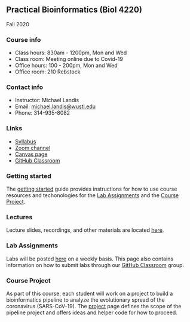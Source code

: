 ## Practical Bioinformatics (Biol 4220)
Fall 2020

### Course info
* Class hours: 830am - 1200pm, Mon and Wed
* Class room: Meeting online due to Covid-19
* Office hours: 100 - 200pm, Mon and Wed
* Office room: 210 Rebstock

###  Contact info
* Instructor: Michael Landis
* Email: michael.landis@wustl.edu
* Phone: 314-935-8082


### Links
* [Syllabus](https://docs.google.com/document/d/1TYE10600VUhCyq51_h_9flVUhkCF-IQCE9SnQKRGRGo/edit?usp=sharing)
* [Zoom channel]()
* [Canvas page](https://wustl.instructure.com/courses/54531)
* [GitHub Classroom](https://classroom.github.com/classrooms/69019055-practical-bioinformatics-f2020)

### Getting started
The [getting started](getting_started.md) guide provides instructions for how to use course resources and techonologies for the [Lab Assignments](labs.md) and the [Course Project](project.md).

### Lectures
Lecture slides, recordings, and other materials are located [here](lectures.md).

### Lab Assignments
Labs will be posted [here](labs.md) on a weekly basis. This page also contains information on how to submit labs through our [GitHub Classroom](https://classroom.github.com/classrooms/69019055-practical-bioinformatics-f2020) group.

### Course Project
As part of this course, each student will work on a project to build a bioinformatics pipeline to analyze the evolutionary spread of the coronavirus (SARS-CoV-19). The [project](project.md) page defines the scope of the pipeline project and offers ideas and helper code for how to proceed.
